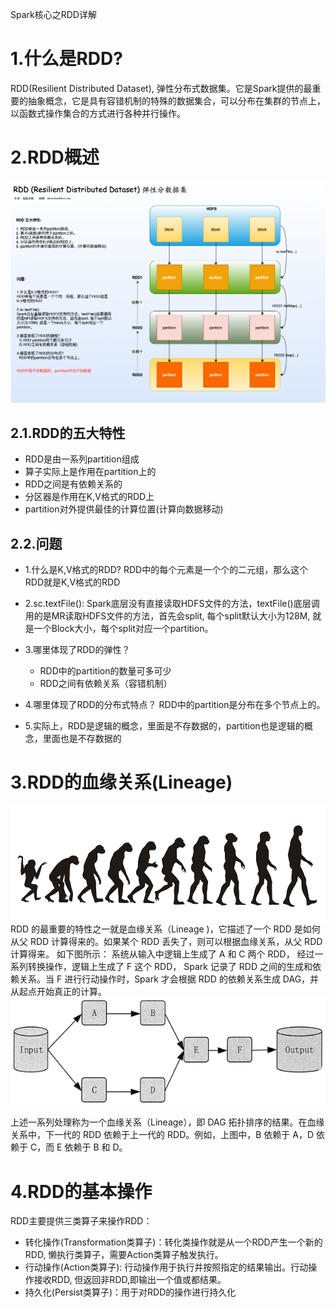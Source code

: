Spark核心之RDD详解

# 1.什么是RDD?
RDD(Resilient Distributed Dataset), 弹性分布式数据集。它是Spark提供的最重要的抽象概念，它是具有容错机制的特殊的数据集合，可以分布在集群的节点上，以函数式操作集合的方式进行各种并行操作。

# 2.RDD概述
![](./images/Spark核心RDD.png)

## 2.1.RDD的五大特性

- RDD是由一系列partition组成
- 算子实际上是作用在partition上的
- RDD之间是有依赖关系的
- 分区器是作用在K,V格式的RDD上
- partition对外提供最佳的计算位置(计算向数据移动)


## 2.2.问题

- 1.什么是K,V格式的RDD?
RDD中的每个元素是一个个的二元组，那么这个RDD就是K,V格式的RDD

- 2.sc.textFile(): Spark底层没有直接读取HDFS文件的方法，textFile()底层调用的是MR读取HDFS文件的方法，首先会split, 每个split默认大小为128M, 就是一个Block大小，每个split对应一个partition。

- 3.哪里体现了RDD的弹性？
  - RDD中的partition的数量可多可少
  - RDD之间有依赖关系（容错机制）
  
- 4.哪里体现了RDD的分布式特点？
RDD中的partition是分布在多个节点上的。

- 5.实际上，RDD是逻辑的概念，里面是不存数据的，partition也是逻辑的概念，里面也是不存数据的

# 3.RDD的血缘关系(Lineage)

![](./images/Spark%20RDD%20Lineage.png)
RDD 的最重要的特性之一就是血缘关系（Lineage )，它描述了一个 RDD 是如何从父 RDD 计算得来的。如果某个 RDD 丢失了，则可以根据血缘关系，从父 RDD 计算得来。
如下图所示：
系统从输入中逻辑上生成了 A 和 C 两个 RDD， 经过一系列转换操作，逻辑上生成了 F 这个 RDD，
Spark 记录了 RDD 之间的生成和依赖关系。当 F 进行行动操作时，Spark 才会根据 RDD 的依赖关系生成 DAG，并从起点开始真正的计算。
![](./images/Spark依赖关系图.gif)

上述一系列处理称为一个血缘关系（Lineage），即 DAG 拓扑排序的结果。在血缘关系中，下一代的 RDD 依赖于上一代的 RDD。例如，上图中，B 依赖于 A，D 依赖于 C，而 E 依赖于 B 和 D。

# 4.RDD的基本操作
RDD主要提供三类算子来操作RDD：

- 转化操作(Transformation类算子)：转化类操作就是从一个RDD产生一个新的RDD, 懒执行类算子，需要Action类算子触发执行。
- 行动操作(Action类算子): 行动操作用于执行并按照指定的结果输出。行动操作接收RDD, 但返回非RDD,即输出一个值或都结果。
- 持久化(Persist类算子)：用于对RDD的操作进行持久化
